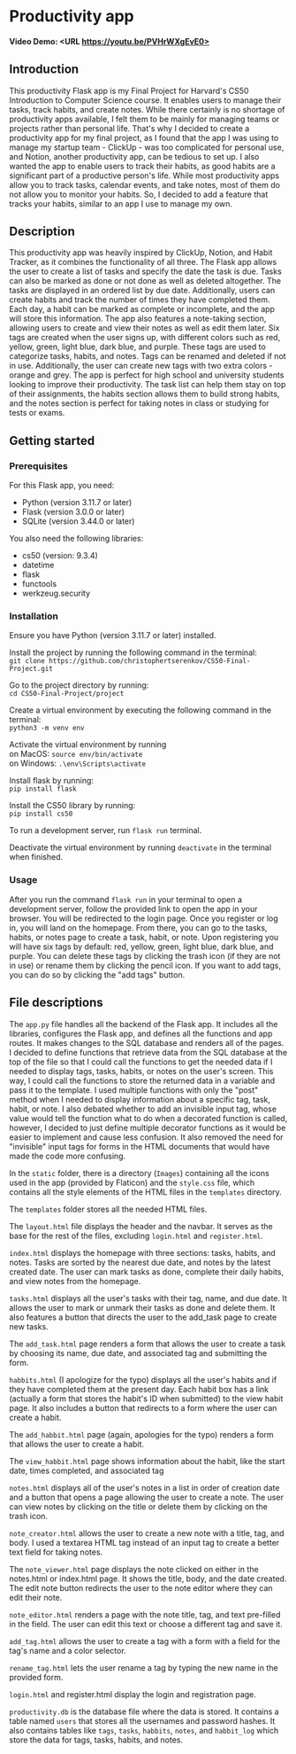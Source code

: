 # Productivity app
#### Video Demo:  <URL https://youtu.be/PVHrWXgEvE0>

## Introduction
This productivity Flask app is my Final Project for Harvard's CS50 Introduction to Computer Science course. It enables users to manage their tasks, track habits, and create notes. While there certainly is no shortage of productivity apps available, I felt them to be mainly for managing teams or projects rather than personal life. That's why I decided to create a productivity app for my final project, as I found that the app I was using to manage my startup team - ClickUp - was too complicated for personal use, and Notion, another productivity app, can be tedious to set up. I also wanted the app to enable users to track their habits, as good habits are a significant part of a productive person's life. While most productivity apps allow you to track tasks, calendar events, and take notes, most of them do not allow you to monitor your habits. So, I decided to add a feature that tracks your habits, similar to an app I use to manage my own.
## Description
This productivity app was heavily inspired by ClickUp, Notion, and Habit Tracker, as it combines the functionality of all three. The Flask app allows the user to create a list of tasks and specify the date the task is due. Tasks can also be marked as done or not done as well as deleted altogether. The tasks are displayed in an ordered list by due date. Additionally, users can create habits and track the number of times they have completed them. Each day, a habit can be marked as complete or incomplete, and the app will store this information. The app also features a note-taking section, allowing users to create and view their notes as well as edit them later. Six tags are created when the user signs up, with different colors such as red, yellow, green, light blue, dark blue, and purple. These tags are used to categorize tasks, habits, and notes. Tags can be renamed and deleted if not in use. Additionally, the user can create new tags with two extra colors - orange and grey. The app is perfect for high school and university students looking to improve their productivity. The task list can help them stay on top of their assignments, the habits section allows them to build strong habits, and the notes section is perfect for taking notes in class or studying for tests or exams.

## Getting started
### Prerequisites
For this Flask app, you need:
+ Python (version 3.11.7 or later)
+ Flask (version 3.0.0 or later)
+ SQLite (version 3.44.0 or later)

You also need the following libraries:

+ cs50 (version: 9.3.4)
+ datetime
+ flask
+ functools
+ werkzeug.security

### Installation
Ensure you have Python (version 3.11.7 or later) installed.

Install the project by running the following command in the terminal:<br>
`git clone https://github.com/christophertserenkov/CS50-Final-Project.git`

Go to the project directory by running:<br>
`cd CS50-Final-Project/project`

Create a virtual environment by executing the following command in the terminal:<br>
`python3 -m venv env`

Activate the virtual environment by running<br>
on MacOS: `source env/bin/activate`<br>
on Windows: `.\env\Scripts\activate`

Install flask by running:<br>
`pip install flask`

Install the CS50 library by running:<br>
`pip install cs50`

To run a development server, run `flask run` terminal.

Deactivate the virtual environment by running `deactivate` in the terminal when finished.

### Usage
After you run the command `flask run` in your terminal to open a development server, follow the provided link to open the app in your browser. You will be redirected to the login page. Once you register or log in, you will land on the homepage. From there, you can go to the tasks, habits, or notes page to create a task, habit, or note. Upon registering you will have six tags by default: red, yellow, green, light blue, dark blue, and purple. You can delete these tags by clicking the trash icon (if they are not in use) or rename them by clicking the pencil icon. If you want to add tags, you can do so by clicking the "add tags" button.

## File descriptions
The `app.py` file handles all the backend of the Flask app. It includes all the libraries, configures the Flask app, and defines all the functions and app routes. It makes changes to the SQL database and renders all of the pages. I decided to define functions that retrieve data from the SQL database at the top of the file so that I could call the functions to get the needed data if I needed to display tags, tasks, habits, or notes on the user's screen. This way, I could call the functions to store the returned data in a variable and pass it to the template. I used multiple functions with only the "post" method when I needed to display information about a specific tag, task, habit, or note. I also debated whether to add an invisible input tag, whose value would tell the function what to do when a decorated function is called, however, I decided to just define multiple decorator functions as it would be easier to implement and cause less confusion. It also removed the need for "invisible" input tags for forms in the HTML documents that would have made the code more confusing.

In the `static` folder, there is a directory (`Images`) containing all the icons used in the app (provided by Flaticon) and the `style.css` file, which contains all the style elements of the HTML files in the `templates` directory.

The `templates` folder stores all the needed HTML files.

The `layout.html` file displays the header and the navbar. It serves as the base for the rest of the files, excluding `login.html` and `register.html`.

`index.html` displays the homepage with three sections: tasks, habits, and notes. Tasks are sorted by the nearest due date, and notes by the latest created date. The user can mark tasks as done, complete their daily habits, and view notes from the homepage.

`tasks.html` displays all the user's tasks with their tag, name, and due date. It allows the user to mark or unmark their tasks as done and delete them. It also features a button that directs the user to the add_task page to create new tasks.

The `add_task.html` page renders a form that allows the user to create a task by choosing its name, due date, and associated tag and submitting the form.

`habbits.html` (I apologize for the typo) displays all the user's habits and if they have completed them at the present day. Each habit box has a link (actually a form that stores the habit's ID when submitted) to the view habit page. It also includes a button that redirects to a form where the user can create a habit.

The `add_habbit.html` page (again, apologies for the typo) renders a form that allows the user to create a habit.

The `view_habbit.html` page shows information about the habit, like the start date, times completed, and associated tag

`notes.html` displays all of the user's notes in a list in order of creation date and a button that opens a page allowing the user to create a note. The user can view notes by clicking on the title or delete them by clicking on the trash icon.

`note_creator.html` allows the user to create a new note with a title, tag, and body. I used a textarea HTML tag instead of an input tag to create a better text field for taking notes.

The `note_viewer.html` page displays the note clicked on either in the notes.html or index.html page. It shows the title, body, and the date created. The edit note button redirects the user to the note editor where they can edit their note.

`note_editor.html` renders a page with the note title, tag, and text pre-filled in the field. The user can edit this text or choose a different tag and save it.

`add_tag.html` allows the user to create a tag with a form with a field for the tag's name and a color selector.

`rename_tag.html` lets the user rename a tag by typing the new name in the provided form.

`login.html` and register.html display the login and registration page.

`productivity.db` is the database file where the data is stored. It contains a table named `users` that stores all the usernames and password hashes. It also contains tables like `tags`, `tasks`, `habbits`, `notes`, and `habbit_log` which store the data for tags, tasks, habits, and notes.
